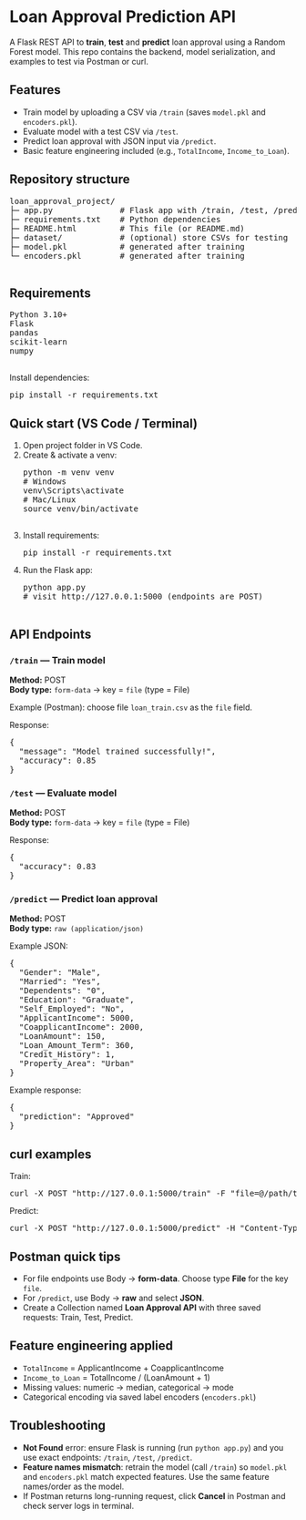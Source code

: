

  <h1>Loan Approval Prediction API</h1>
  <div class="meta">A Flask REST API to <strong>train</strong>, <strong>test</strong> and <strong>predict</strong> loan approval using a Random Forest model. This repo contains the backend, model serialization, and examples to test via Postman or curl.</div>

  <h2>Features</h2>
  <ul>
    <li>Train model by uploading a CSV via <code>/train</code> (saves <code>model.pkl</code> and <code>encoders.pkl</code>).</li>
    <li>Evaluate model with a test CSV via <code>/test</code>.</li>
    <li>Predict loan approval with JSON input via <code>/predict</code>.</li>
    <li>Basic feature engineering included (e.g., <code>TotalIncome</code>, <code>Income_to_Loan</code>).</li>
  </ul>

  <h2>Repository structure</h2>
  <pre>
loan_approval_project/
├─ app.py              # Flask app with /train, /test, /predict
├─ requirements.txt    # Python dependencies
├─ README.html         # This file (or README.md)
├─ dataset/            # (optional) store CSVs for testing
├─ model.pkl           # generated after training
└─ encoders.pkl        # generated after training
  </pre>

  <h2>Requirements</h2>
  <pre>
Python 3.10+
Flask
pandas
scikit-learn
numpy
  </pre>
  <p>Install dependencies:</p>
  <pre>pip install -r requirements.txt</pre>

  <h2>Quick start (VS Code / Terminal)</h2>
  <ol>
    <li>Open project folder in VS Code.</li>
    <li>Create & activate a venv:
      <pre>python -m venv venv
# Windows
venv\Scripts\activate
# Mac/Linux
source venv/bin/activate
      </pre>
    </li>
    <li>Install requirements:
      <pre>pip install -r requirements.txt</pre>
    </li>
    <li>Run the Flask app:
      <pre>python app.py
# visit http://127.0.0.1:5000 (endpoints are POST)
      </pre>
    </li>
  </ol>

  <h2>API Endpoints</h2>

  <h3><code>/train</code> — Train model</h3>
  <p><strong>Method:</strong> POST<br>
     <strong>Body type:</strong> <code>form-data</code> &rarr; key = <code>file</code> (type = File)</p>
  <p>Example (Postman): choose file <code>loan_train.csv</code> as the <code>file</code> field.</p>
  <p>Response:</p>
  <pre>{
  "message": "Model trained successfully!",
  "accuracy": 0.85
}</pre>

  <h3><code>/test</code> — Evaluate model</h3>
  <p><strong>Method:</strong> POST<br>
     <strong>Body type:</strong> <code>form-data</code> &rarr; key = <code>file</code> (type = File)</p>
  <p>Response:</p>
  <pre>{
  "accuracy": 0.83
}</pre>

  <h3><code>/predict</code> — Predict loan approval</h3>
  <p><strong>Method:</strong> POST<br>
     <strong>Body type:</strong> <code>raw (application/json)</code></p>
  <p>Example JSON:</p>
  <pre>{
  "Gender": "Male",
  "Married": "Yes",
  "Dependents": "0",
  "Education": "Graduate",
  "Self_Employed": "No",
  "ApplicantIncome": 5000,
  "CoapplicantIncome": 2000,
  "LoanAmount": 150,
  "Loan_Amount_Term": 360,
  "Credit_History": 1,
  "Property_Area": "Urban"
}</pre>

  <p>Example response:</p>
  <pre>{
  "prediction": "Approved"
}</pre>

  <h2>curl examples</h2>
  <p>Train:</p>
  <pre>curl -X POST "http://127.0.0.1:5000/train" -F "file=@/path/to/loan_train.csv"</pre>

  <p>Predict:</p>
  <pre>curl -X POST "http://127.0.0.1:5000/predict" -H "Content-Type: application/json" -d '{"Gender":"Male","Married":"Yes","ApplicantIncome":5000,...}'</pre>

  <h2>Postman quick tips</h2>
  <ul>
    <li>For file endpoints use Body → <strong>form-data</strong>. Choose type <strong>File</strong> for the key <code>file</code>.</li>
    <li>For <code>/predict</code>, use Body → <strong>raw</strong> and select <strong>JSON</strong>.</li>
    <li>Create a Collection named <strong>Loan Approval API</strong> with three saved requests: Train, Test, Predict.</li>
  </ul>

  <h2>Feature engineering applied</h2>
  <ul>
    <li><code>TotalIncome</code> = ApplicantIncome + CoapplicantIncome</li>
    <li><code>Income_to_Loan</code> = TotalIncome / (LoanAmount + 1)</li>
    <li>Missing values: numeric &rarr; median, categorical &rarr; mode</li>
    <li>Categorical encoding via saved label encoders (<code>encoders.pkl</code>)</li>
  </ul>

  <h2>Troubleshooting</h2>
  <ul>
    <li><strong>Not Found</strong> error: ensure Flask is running (run <code>python app.py</code>) and you use exact endpoints: <code>/train</code>, <code>/test</code>, <code>/predict</code>.</li>
    <li><strong>Feature names mismatch</strong>: retrain the model (call <code>/train</code>) so <code>model.pkl</code> and <code>encoders.pkl</code> match expected features. Use the same feature names/order as the model.</li>
    <li>If Postman returns long-running request, click <strong>Cancel</strong> in Postman and check server logs in terminal.</li>
  </ul>


 </body>
</html>
